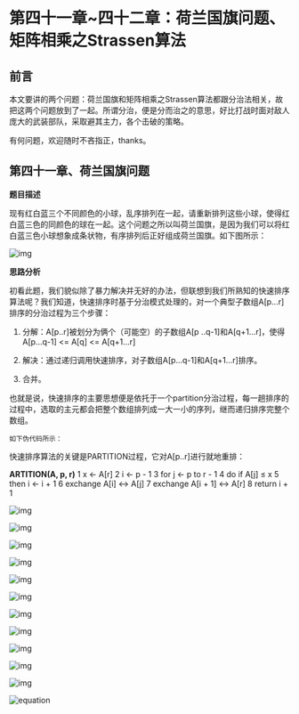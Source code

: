 # 第四十一章~四十二章：荷兰国旗问题、矩阵相乘之Strassen算法

## 前言

本文要讲的两个问题：荷兰国旗和矩阵相乘之Strassen算法都跟分治法相关，故把这两个问题放到了一起。所谓分治，便是分而治之的意思，好比打战时面对敌人庞大的武装部队，采取避其主力，各个击破的策略。

有何问题，欢迎随时不吝指正，thanks。

## 第四十一章、荷兰国旗问题

**题目描述**

现有红白蓝三个不同颜色的小球，乱序排列在一起，请重新排列这些小球，使得红白蓝三色的同颜色的球在一起。这个问题之所以叫荷兰国旗，是因为我们可以将红白蓝三色小球想象成条状物，有序排列后正好组成荷兰国旗。如下图所示：

![img](../images/41~42/41.1.jpg)

**思路分析**

初看此题，我们貌似除了暴力解决并无好的办法，但联想到我们所熟知的快速排序算法呢？我们知道，快速排序时基于分治模式处理的，对一个典型子数组A[p...r]排序的分治过程为三个步骤：

1. 分解：A[p..r]被划分为俩个（可能空）的子数组A[p ..q-1]和A[q+1...r]，使得A[p...q-1] <= A[q] <= A[q+1...r]

2. 解决：通过递归调用快速排序，对子数组A[p...q-1]和A[q+1...r]排序。

3. 合并。
  
 也就是说，快速排序的主要思想便是依托于一个partition分治过程，每一趟排序的过程中，选取的主元都会把整个数组排列成一大一小的序列，继而递归排序完整个数组。

    如下伪代码所示：

快速排序算法的关键是PARTITION过程，它对A[p..r]进行就地重排：

**ARTITION(A, p, r)**
1  x ← A[r]
2  i ← p - 1
3  for j ← p to r - 1
4       do if A[j] ≤ x
5             then i ← i + 1
6                  exchange A[i] <-> A[j]
7  exchange A[i + 1] <-> A[r]
8  return i + 1

![img](../images/41~42/41.2.jpg)

![img](../images/41~42/41.3.jpg)

![img](../images/41~42/42.1.png)

![img](../images/41~42/42.2.png)

![img](../images/41~42/42.3.png)

![img](../images/41~42/42.4.png)

![img](../images/41~42/42.5.png)

![img](../images/41~42/42.6.jpeg)

![img](../images/41~42/42.7.jpeg)

![img](../images/41~42/42.8.jpeg)

![img](../images/41~42/42.9.png)


![equation](http://latex.codecogs.com/gif.latex?a^b)
